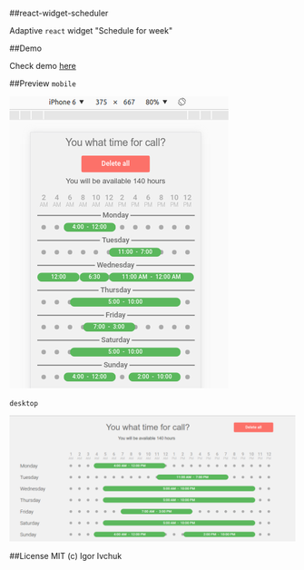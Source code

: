 ##react-widget-scheduler

Adaptive `react` widget "Schedule for week" 

##Demo

Check demo <a href="https://kre1z0.github.io/table/" target='_blank'>here</a>


##Preview
`mobile `

<img src="./src/static/mobile.png" alt="mobile" />

`desktop`

<img src="./src/static/desctop.png" alt="mobile" />

##License
MIT (c) Igor Ivchuk